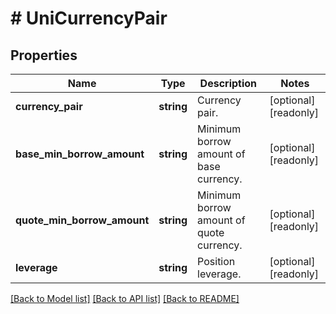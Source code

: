 # # UniCurrencyPair

## Properties

Name | Type | Description | Notes
------------ | ------------- | ------------- | -------------
**currency_pair** | **string** | Currency pair. | [optional] [readonly] 
**base_min_borrow_amount** | **string** | Minimum borrow amount of base currency. | [optional] [readonly] 
**quote_min_borrow_amount** | **string** | Minimum borrow amount of quote currency. | [optional] [readonly] 
**leverage** | **string** | Position leverage. | [optional] [readonly] 

[[Back to Model list]](../../README.md#documentation-for-models) [[Back to API list]](../../README.md#documentation-for-api-endpoints) [[Back to README]](../../README.md)
